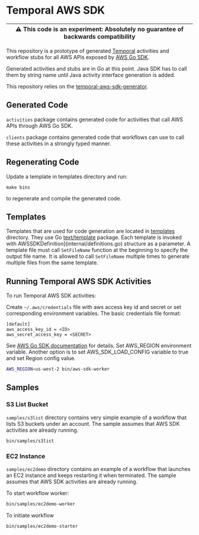 # Temporal AWS SDK

| :warning: **This code is an experiment**: Absolutely no guarantee of backwards compatibility |
| --- |

This repository is a prototype of generated [Temporal](https://github.com/temporalio/) activities and workflow stubs for all AWS APIs
exposed by [AWS Go SDK](https://github.com/aws/aws-sdk-go).

Generated activities and stubs are in Go at this point.
Java SDK has to call them by string name until Java activity interface generation is added.

This repository relies on the [temporal-aws-sdk-generator](https://github.com/temporalio/temporal-aws-sdk-generator).

## Generated Code

`activities` package contains generated code for activities that call AWS APIs through AWS Go SDK.

`clients` package contains generated code that workflows can use to call these activities in a
strongly typed manner.

## Regenerating Code

Update a template in templates directory and run:
```
make bins
```
to regenerate and compile the generated code.

## Templates

Templates that are used for code generation are located in
[templates](templates) directory.
They use Go [text/template](https://golang.org/pkg/text/template/) package. Each template is invoked with
AWSSDKDefinition](internal/definitions.go) structure as a parameter. A template file must call `SetFileName`
function at the beginning to specify the output file name.
It is allowed to call `SetFileName` multiple times to generate multiple files from the same template.

## Running Temporal AWS SDK Activities

To run Temporal AWS SDK activities:

Create `~/.aws/credentials` file with aws access key id and secret or set corresponding environment variables.
The basic credentials file format:
```
[default]
aws_access_key_id = <ID>
aws_secret_access_key = <SECRET>
```
See [AWS Go SDK documentation](https://docs.aws.amazon.com/sdk-for-go/v1/developer-guide/configuring-sdk.html) for details.
Set AWS_REGION environment variable. Another option is to set AWS_SDK_LOAD_CONFIG variable to true and set Region config value.
```bash
AWS_REGION=us-west-2 bin/aws-sdk-worker
```

## Samples

### S3 List Bucket

`samples/s3list` directory contains very simple example of a workflow that lists S3 buckets under an account. The sample
assumes that AWS SDK activities are already running.

```bash
bin/samples/s3list
```

### EC2 Instance

`samples/ec2demo` directory contains an example of a workflow that launches an EC2 instance and keeps
restarting it when terminated. The sample assumes that AWS SDK activities are already running.

To start workflow worker:
```bash
bin/samples/ec2demo-worker
```

To initiate workflow
```bash
bin/samples/ec2demo-starter
```
